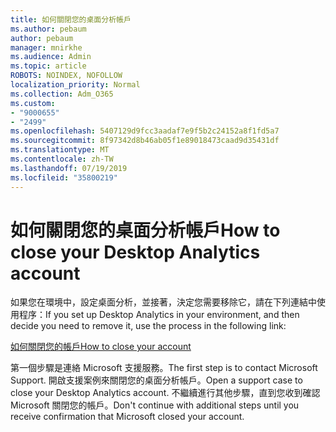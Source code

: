 ```yaml
---
title: 如何關閉您的桌面分析帳戶
ms.author: pebaum
author: pebaum
manager: mnirkhe
ms.audience: Admin
ms.topic: article
ROBOTS: NOINDEX, NOFOLLOW
localization_priority: Normal
ms.collection: Adm_O365
ms.custom:
- "9000655"
- "2499"
ms.openlocfilehash: 5407129d9fcc3aadaf7e9f5b2c24152a8f1fd5a7
ms.sourcegitcommit: 8f97342d8b46ab05f1e89018473caad9d35431df
ms.translationtype: MT
ms.contentlocale: zh-TW
ms.lasthandoff: 07/19/2019
ms.locfileid: "35800219"
---
```

# <a name="how-to-close-your-desktop-analytics-account"></a><span data-ttu-id="a8c9d-102">如何關閉您的桌面分析帳戶</span><span class="sxs-lookup"><span data-stu-id="a8c9d-102">How to close your Desktop Analytics account</span></span>

<span data-ttu-id="a8c9d-103">如果您在環境中，設定桌面分析，並接著，決定您需要移除它，請在下列連結中使用程序：</span><span class="sxs-lookup"><span data-stu-id="a8c9d-103">If you set up Desktop Analytics in your environment, and then decide you need to remove it, use the process in the following link:</span></span>

[<span data-ttu-id="a8c9d-104">如何關閉您的帳戶</span><span class="sxs-lookup"><span data-stu-id="a8c9d-104">How to close your account</span></span>](https://docs.microsoft.com/sccm/desktop-analytics/account-close)

<span data-ttu-id="a8c9d-105">第一個步驟是連絡 Microsoft 支援服務。</span><span class="sxs-lookup"><span data-stu-id="a8c9d-105">The first step is to contact Microsoft Support.</span></span> <span data-ttu-id="a8c9d-106">開啟支援案例來關閉您的桌面分析帳戶。</span><span class="sxs-lookup"><span data-stu-id="a8c9d-106">Open a support case to close your Desktop Analytics account.</span></span> <span data-ttu-id="a8c9d-107">不繼續進行其他步驟，直到您收到確認 Microsoft 關閉您的帳戶。</span><span class="sxs-lookup"><span data-stu-id="a8c9d-107">Don't continue with additional steps until you receive confirmation that Microsoft closed your account.</span></span>